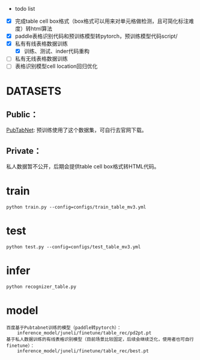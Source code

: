 - todo list
- [x] 完成table cell box格式（box格式可以用来对单元格做检测，且可简化标注难度）转html算法
- [x] paddle表格识别代码和预训练模型转pytorch，预训练模型代码script/
- [x] 私有有线表格数据训练
    - [x] 训练、测试、inder代码重构
- [ ] 私有无线表格数据训练
- [ ] 表格识别模型cell location回归优化

# DATASETS
## Public：
[PubTabNet](https://github.com/ibm-aur-nlp/PubTabNet): 预训练使用了这个数据集，可自行去官网下载。    
    
## Private：
私人数据暂不公开，后期会提供table cell box格式转HTML代码。

# train
    python train.py --config=configs/train_table_mv3.yml

# test
    python test.py --config=configs/test_table_mv3.yml

# infer
    python recognizer_table.py

# model
    百度基于Pubtabnet训练的模型（paddle转pytorch）：
        inference_model/juneli/finetune/table_rec/pd2pt.pt
    基于私人数据训练的有线表格识别模型（目前场景比较固定，后续会继续泛化，使用者也可自行finetune）：
        inference_model/juneli/finetune/table_rec/best.pt